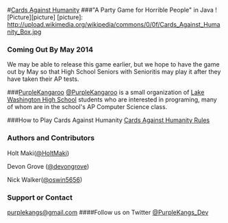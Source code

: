 #[Cards Against Humanity](http://cardsagainsthumanity.com/)
###"A Party Game for Horrible People" in Java
![Picture][picture]
[picture]: http://upload.wikimedia.org/wikipedia/commons/0/0f/Cards_Against_Humanity_Box.jpg
### Coming Out By May 2014
We may be able to release this game earlier, but we hope to have the game out by May so that High School Seniors with Senioritis may play it after they have taken their AP tests.

###[PurpleKangaroo](https://github.com/PurpleKangaroo)
[@PurpleKangaroo](https://github.com/PurpleKangaroo) is a small organization of [Lake Washington High School](http://www.lwsd.org/school/lwhs/Pages/default.aspx) students who are interested in programing, many of whom are in the school's AP Computer Science class.

###How to Play Cards Against Humanity
[Cards Against Humanity Rules](http://s3.amazonaws.com/cah/CAH_Rules.pdf)

### Authors and Contributors
Holt Maki([@HoltMaki](https://github.com/HoltMaki))

Devon Grove ([@devongrove](https://github.com/devongrove))

Nick Walker([@oswin5656](https://github.com/oswin5656?source=cc))

### Support or Contact
purplekangs@gmail.com
####Follow us on Twitter [@PurpleKangs_Dev](https://twitter.com/PurpleKangs_Dev)
